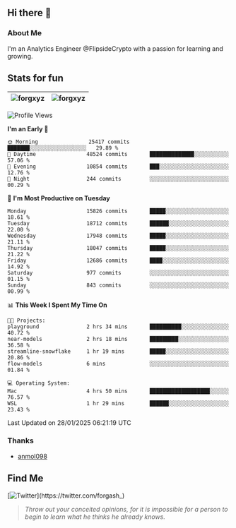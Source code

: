 ## Hi there 👋

### About Me

I'm an Analytics Engineer @FlipsideCrypto with a passion for learning and growing.
  
## Stats for fun

| <img align="center" src="https://github-readme-streak-stats.herokuapp.com/?user=forgxyz&theme=tokyonight" alt="forgxyz" /> | <img align="center" src="https://github-readme-stats.vercel.app/api?username=forgxyz&theme=tokyonight&show_icons=true" alt="forgxyz" /> |
| ------------- |------------- |


<!--START_SECTION:waka-->
![Profile Views](http://img.shields.io/badge/Profile%20Views-0-blue)

**I'm an Early 🐤** 

```text
🌞 Morning                25417 commits       ███████░░░░░░░░░░░░░░░░░░   29.89 % 
🌆 Daytime                48524 commits       ██████████████░░░░░░░░░░░   57.06 % 
🌃 Evening                10854 commits       ███░░░░░░░░░░░░░░░░░░░░░░   12.76 % 
🌙 Night                  244 commits         ░░░░░░░░░░░░░░░░░░░░░░░░░   00.29 % 
```
📅 **I'm Most Productive on Tuesday** 

```text
Monday                   15826 commits       █████░░░░░░░░░░░░░░░░░░░░   18.61 % 
Tuesday                  18712 commits       ██████░░░░░░░░░░░░░░░░░░░   22.00 % 
Wednesday                17948 commits       █████░░░░░░░░░░░░░░░░░░░░   21.11 % 
Thursday                 18047 commits       █████░░░░░░░░░░░░░░░░░░░░   21.22 % 
Friday                   12686 commits       ████░░░░░░░░░░░░░░░░░░░░░   14.92 % 
Saturday                 977 commits         ░░░░░░░░░░░░░░░░░░░░░░░░░   01.15 % 
Sunday                   843 commits         ░░░░░░░░░░░░░░░░░░░░░░░░░   00.99 % 
```


📊 **This Week I Spent My Time On** 

```text
🐱‍💻 Projects: 
playground               2 hrs 34 mins       ██████████░░░░░░░░░░░░░░░   40.72 % 
near-models              2 hrs 18 mins       █████████░░░░░░░░░░░░░░░░   36.58 % 
streamline-snowflake     1 hr 19 mins        █████░░░░░░░░░░░░░░░░░░░░   20.86 % 
flow-models              6 mins              ░░░░░░░░░░░░░░░░░░░░░░░░░   01.84 % 

💻 Operating System: 
Mac                      4 hrs 50 mins       ███████████████████░░░░░░   76.57 % 
WSL                      1 hr 29 mins        ██████░░░░░░░░░░░░░░░░░░░   23.43 % 
```


 Last Updated on 28/01/2025 06:21:19 UTC
<!--END_SECTION:waka-->

### Thanks
 - [anmol098](https://github.com/anmol098/waka-readme-stats/)
  
## Find Me
[![Twitter](https://img.shields.io/twitter/url/https/twitter.com/forgash_.svg?style=social&label=Follow%20%40forgash_)](https://twitter.com/forgash_)


> *Throw out your conceited opinions, for it is impossible for a person to begin to learn what he thinks he already knows.* 
